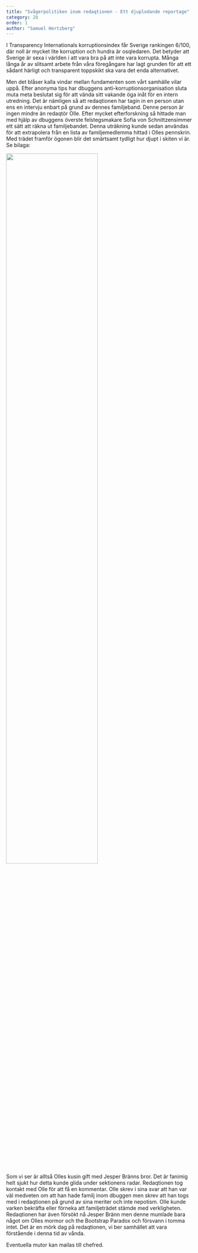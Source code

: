 ```yaml
---
title: "Svågerpolitiken inom redaqtionen - Ett djuplodande reportage"
category: 28
order: 1
author: "Samuel Hertzberg"
---
```


I Transparency Internationals korruptionsindex får Sverige rankingen 6/100, där noll är mycket lite korruption och hundra är osqledaren. Det betyder att Sverige är sexa i världen i att vara bra på att inte vara korrupta. Många långa år av slitsamt arbete från våra föregångare har lagt grunden för att ett sådant härligt och transparent toppskikt ska vara det enda alternativet.


Men det blåser kalla vindar mellan fundamenten som vårt samhälle vilar uppå.
Efter anonyma tips har dbuggens anti-korruptionsorganisation sluta muta meta beslutat sig för att vända sitt vakande öga inåt för en intern utredning.
Det är nämligen så att redaqtionen har tagin in en person utan ens en intervju enbart på grund av dennes familjeband.
Denne person är ingen mindre än redaqtör Olle.
Efter mycket efterforskning så hittade man med hjälp av dbuggens överste felstegsmakare Sofia von Schnittzensimmer ett sätt att räkna ut familjebandet. Denna uträkning kunde sedan användas för att extrapolera från en lista av familjemedlemma hittad i Olles pennskrin.
Med trädet framför ögonen blir det smärtsamt tydligt hur djupt i skiten vi är. Se bilaga:

<img src="https://dbuggen.s3.amazonaws.com/ollesfamilj.jpg" width="70%">

Som vi ser är alltså Olles kusin gift med Jesper Bränns bror. Det är fanimig helt sjukt hur detta kunde glida under sektionens radar.
Redaqtionen tog kontakt med Olle för att få en kommentar.
Olle skrev i sina svar att han var väl medveten om att han hade familj inom dbuggen men skrev att han togs med i redaqtionen på grund av sina meriter och inte nepotism. Olle kunde varken bekräfta eller förneka att familjeträdet stämde med verkligheten.
Redaqtionen har även försökt nå Jesper Bränn men denne mumlade bara något om Olles mormor och the Bootstrap Paradox och försvann i tomma intet.
Det är en mörk dag på redaqtionen, vi ber samhället att vara förstående i denna tid av vånda.

Eventuella mutor kan mailas till chefred.
